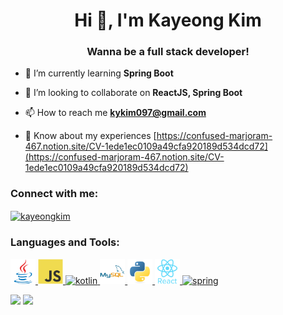 <h1 align="center">Hi 👋, I'm Kayeong Kim</h1>
<h3 align="center">Wanna be a full stack developer!</h3>

- 🌱 I’m currently learning **Spring Boot**

- 👯 I’m looking to collaborate on **ReactJS, Spring Boot**

- 📫 How to reach me **kykim097@gmail.com**

- 📄 Know about my experiences [https://confused-marjoram-467.notion.site/CV-1ede1ec0109a49cfa920189d534dcd72](https://confused-marjoram-467.notion.site/CV-1ede1ec0109a49cfa920189d534dcd72)

<h3 align="left">Connect with me:</h3>
<p align="left">
<a href="https://linkedin.com/in/kayeongkim" target="blank"><img align="center" src="https://raw.githubusercontent.com/rahuldkjain/github-profile-readme-generator/master/src/images/icons/Social/linked-in-alt.svg" alt="kayeongkim" height="30" width="40" /></a>
</p>

<h3 align="left">Languages and Tools:</h3>
<p align="left"> <a href="https://www.java.com" target="_blank" rel="noreferrer"> <img src="https://raw.githubusercontent.com/devicons/devicon/master/icons/java/java-original.svg" alt="java" width="40" height="40"/> </a> <a href="https://developer.mozilla.org/en-US/docs/Web/JavaScript" target="_blank" rel="noreferrer"> <img src="https://raw.githubusercontent.com/devicons/devicon/master/icons/javascript/javascript-original.svg" alt="javascript" width="40" height="40"/> </a> <a href="https://kotlinlang.org" target="_blank" rel="noreferrer"> <img src="https://www.vectorlogo.zone/logos/kotlinlang/kotlinlang-icon.svg" alt="kotlin" width="40" height="40"/> </a> <a href="https://www.mysql.com/" target="_blank" rel="noreferrer"> <img src="https://raw.githubusercontent.com/devicons/devicon/master/icons/mysql/mysql-original-wordmark.svg" alt="mysql" width="40" height="40"/> </a> <a href="https://www.python.org" target="_blank" rel="noreferrer"> <img src="https://raw.githubusercontent.com/devicons/devicon/master/icons/python/python-original.svg" alt="python" width="40" height="40"/> </a> <a href="https://reactjs.org/" target="_blank" rel="noreferrer"> <img src="https://raw.githubusercontent.com/devicons/devicon/master/icons/react/react-original-wordmark.svg" alt="react" width="40" height="40"/> </a> <a href="https://spring.io/" target="_blank" rel="noreferrer"> <img src="https://www.vectorlogo.zone/logos/springio/springio-icon.svg" alt="spring" width="40" height="40"/> </a> </p>

<p>
  <img height="180em" src="https://github-readme-stats-ruddy-eta.vercel.app.vercel.app/api?username=kayeongkim1&show_icons=true&include_all_commits=true&bg_color=30,e96443,904e95&title_color=fff&text_color=fff">
  <img height="180em" src="https://github-readme-stats.vercel.app/api/top-langs/?username=kayeongkim1&layout=compact&bg_color=30,e96443,904e95&title_color=fff&text_color=fff">

</p>
